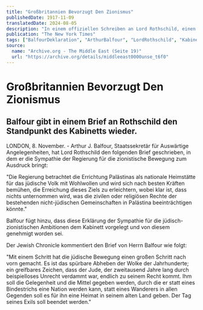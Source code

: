 ```yaml
---
title: "Großbritannien Bevorzugt Den Zionismus"
publishedDate: 1917-11-09
translatedDate: 2024-08-05
description: "In einem offiziellen Schreiben an Lord Rothschild, einen prominenten Vertreter der zionistischen Bewegung, hat der britische Außenminister Arthur Balfour die Unterstützung der britischen Regierung für die Errichtung einer jüdischen Heimat in Palästina bekundet."
publication: "The New York Times"
tags: ["BalfourDeklaration", "ArthurBalfour", "LordRothschild", "Kabinettsentscheidung", "Völkerbundmandat", "JüdischeHeimat"]
source:
  name: "Archive.org - The Middle East (Seite 19)"
  url: "https://archive.org/details/middleeast0000unse_t6f0"
---
```


# Großbritannien Bevorzugt Den Zionismus

## Balfour gibt in einem Brief an Rothschild den Standpunkt des Kabinetts wieder.

LONDON, 8. November. - Arthur J. Balfour, Staatssekretär für Auswärtige Angelegenheiten, hat Lord Rothschild den folgenden Brief geschrieben, in dem er die Sympathie der Regierung für die zionistische Bewegung zum Ausdruck bringt:

"Die Regierung betrachtet die Errichtung Palästinas als nationale Heimstätte für das jüdische Volk mit Wohlwollen und wird sich nach besten Kräften bemühen, die Erreichung dieses Ziels zu erleichtern, wobei klar ist, dass nichts unternommen wird, was die zivilen oder religiösen Rechte der bestehenden nicht-jüdischen Gemeinschaften in Palästina beeinträchtigen könnte."

Balfour fügt hinzu, dass diese Erklärung der Sympathie für die jüdisch-zionistischen Ambitionen dem Kabinett vorgelegt und von diesem genehmigt worden sei.

Der Jewish Chronicle kommentiert den Brief von Herrn Balfour wie folgt:

"Mit einem Schritt hat die jüdische Bewegung einen großen Schritt nach vorn gemacht. Es ist das spürbare Abheben der Wolke der Jahrhunderte; ein greifbares Zeichen, dass der Jude, der zweitausend Jahre lang durch beispielloses Unrecht verdammt war, endlich zu seinem Recht kommt. Ihm soll die Gelegenheit und die Mittel gegeben werden, durch die er statt eines Bindestrichs eine Nation werden kann, statt eines Wanderers in allen Gegenden soll es für ihn eine Heimat in seinem alten Land geben. Der Tag seines Exils soll beendet werden."
